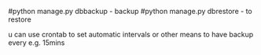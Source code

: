 #python manage.py dbbackup - backup
#python manage.py dbrestore - to restore


u can use crontab to set automatic intervals or other means to have backup every e.g. 15mins